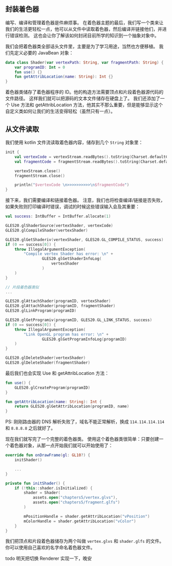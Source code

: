 ## 封装着色器

编写、编译和管理着色器是件麻烦事。
在着色器主题的最后，我们写一个类来让我们的生活更轻松一点，他可以从文件中读取着色器，然后编译并链接他们，并进行错误检测。
这也会让你了解该如何封闭目前所学的知识到一个抽象对象中。

我们会把着色器类全部话头文件里，主要是为了学习用途，当然也方便移植。
我们先定义必要的 JavaBean 对象：

```kotlin
data class Shader(var vertexPath: String, var fragmentPath: String) {
    var programID: Int = 0
    fun use() {}
    fun getAttribLocation(name: String): Int {}
}
```

着色器类储存了着色器程序的 ID。他的构造方法需要顶点和片段着色器源代码的文件路径。
这样我们就可以把源码的文本文件储存在硬盘上了。
我们还添加了一个 Use 方法和 getAttribLocation 方法，他其实不那么重要，但是能够显示这个自定义类如何让我们的生活变得轻松（虽然只有一点）。

## 从文件读取

我们使用 kotlin 文件流读取着色器内容，储存到几个 `String` 对象里：

```kotlin
init {
    val vertexCode = vertexStream.readBytes().toString(Charset.defaultCharset())
    val fragmentCode = fragmentStream.readBytes().toString(Charset.defaultCharset())

    vertexStream.close()
    fragmentStream.close()

    println("$vertexCode \n>>>>>>>>>>\n$fragmentCode")
}
```

接下来，我们需要编译和链接着色器。
注意，我们也将检查编译/链接是否失败，如果失败则打印编译时错误，调试的时候这些错误输入会及其重要：

```kotlin
val success: IntBuffer = IntBuffer.allocate(1)

GLES20.glShaderSource(vertexShader, vertexCode)
GLES20.glCompileShader(vertexShader)

GLES20.glGetShaderiv(vertexShader, GLES20.GL_COMPILE_STATUS, success)
if (0 == success[0]) {
    throw IllegalArgumentException(
        "Compile vertex Shader has error: \n" +
                GLES20.glGetShaderInfoLog(
                    vertexShader
                )
    )
}

// 片段着色器类似
...

GLES20.glAttachShader(programID, vertexShader)
GLES20.glAttachShader(programID, fragmentShader)
GLES20.glLinkProgram(programID)

GLES20.glGetProgramiv(programID, GLES20.GL_LINK_STATUS, success)
if (0 == success[0]) {
    throw IllegalArgumentException(
        "Link OpenGL program has error: \n" +
                GLES20.glGetProgramInfoLog(programID)
    )
}

GLES20.glDeleteShader(vertexShader)
GLES20.glDeleteShader(fragmentShader)
```

最后我们也会实现 Use 和 getAttribLocation 方法：

```kotlin
fun use() {
    GLES20.glCreateProgram(programID)
}

fun getAttribLocation(name: String): Int {
    return GLES20.glGetAttribLocation(programID, name)
}
```

PS: 刚刚路由器的 DNS 解析失败了，域名不能正常解析，换成 `114.114.114.114` 和 `8.8.8.8` 之后就好了。

现在我们就写完了一个完整的着色器类。
使用这个着色器类很简单：只要创建一个着色器对象，从那一点开始我们就可以开始使用了：

```kotlin
override fun onDrawFrame(gl: GL10?) {
    initShader()

    ...
}

private fun initShader() {
    if (!this::shader.isInitialized) {
        shader = Shader(
            assets.open("chapters5/vertex.glvs"),
            assets.open("chapters5/fragment.glfs")
        )

        mPositionHandle = shader.getAttribLocation("vPosition")
        mColorHandle = shader.getAttribLocation("vColor")
    }
}
```

我们把顶点和片段着色器储存为两个叫做 `vertex.glvs` 和 `shader.glfs` 的文件。
你可以使用自己喜欢的名字命名着色器文件。

todo 明天把切换 Renderer 实现一下，晚安
